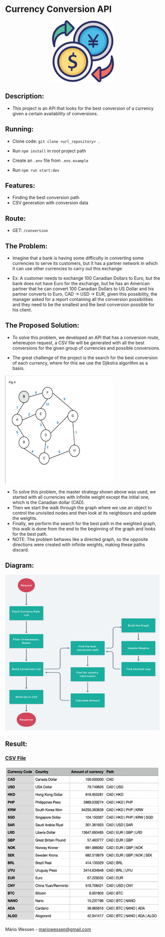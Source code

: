 <head>
	<h1>  Currency Conversion API  </h1>
</head>
<body>
	<p align="center">
  <img src="./files_readme/logo_e.png" width="200" title="Conversion">
</p>
<div>
  
  ##  Description:  
   - This project is an API that looks for the best conversion of a currency given a certain availability of conversions. 
   
  ##  Running: 
	
   - Clone code: `git clone <url_repository> .`

   - Run `npm install` in root project path
   
   - Create an `.env` file from `.env.example`
   
   - Run `npm run start:dev`
	
	
  ## Features:
  - Finding the best conversion path
  - CSV generation with conversion data

  ## Route:
  - GET: `/conversion`

  ##  The Problem:
   - Imagine that a bank is having some difficulty in converting some currencies to serve its customers, but it has a partner network in which it can use other currencies to carry out this exchange:

   - Ex: A customer needs to exchange 100 Canadian Dollars to Euro, but the bank does not have Euro for the exchange, but he has an American partner that he can convert 100 Canadian Dollars to US Dollar and his partner converts to Euro, CAD -> USD -> EUR, given this possibility, the manager asked for a report containing all the conversion possibilities and they need to be the smallest and the best conversion possible for his client.

  ##  The Proposed Solution:
   - To solve this problem, we developed an API that has a conversion route, whereupon request, a CSV file will be generated with all the best conversions for the given group of currencies and possible conversions.

   - The great challenge of the project is the search for the best conversion of each currency, where for this we use the Djikstra algorithm as a basis.

<img src="./files_readme/dijkstra.gif" title="Dijkstra" width="350" height="350">

  - To solve this problem, the master strategy shown above was used, we started with all currencies with infinite weight except the initial one, which is the Canadian dollar (CAD).
  - Then we start the walk through the graph where we use an object to control the unvisited nodes and then look at its neighbours and update the weights.
  - Finally, we perform the search for the best path in the weighted graph, this walk is done from the end to the beginning of the graph and looks for the best path.
  - NOTE: The problem behaves like a directed graph, so the opposite directions were created with infinite weights, making these paths discard.
  ##   Diagram:
	
<img src="./files_readme/diagram.png" title="Diagram" width="500" height="500">

  ##   Result:
<h3><a href="./files_readme/result.csv">CSV File</a></h3>
<img src="./files_readme/result.png" title="Result" width="500" height="500">
	
</div>

</body>

<footer>
  <p>Mário Wessen - <a href="mailto:mariowessen@gmail.com">mariowessen@gmail.com</a></p>
</footer>




